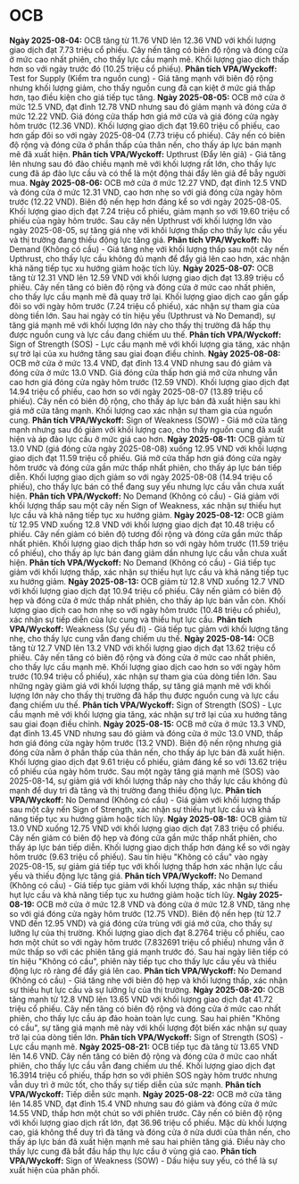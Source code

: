 # OCB

**Ngày 2025-08-04:** OCB tăng từ 11.76 VND lên 12.36 VND với khối lượng giao dịch đạt 7.73 triệu cổ phiếu. Cây nến tăng có biên độ rộng và đóng cửa ở mức cao nhất phiên, cho thấy lực cầu mạnh mẽ. Khối lượng giao dịch thấp hơn so với ngày trước đó (10.25 triệu cổ phiếu). **Phân tích VPA/Wyckoff:** Test for Supply (Kiểm tra nguồn cung) - Giá tăng mạnh với biên độ rộng nhưng khối lượng giảm, cho thấy nguồn cung đã cạn kiệt ở mức giá thấp hơn, tạo điều kiện cho giá tiếp tục tăng.
**Ngày 2025-08-05:** OCB mở cửa ở mức 12.5 VND, đạt đỉnh 12.78 VND nhưng sau đó giảm mạnh và đóng cửa ở mức 12.22 VND. Giá đóng cửa thấp hơn giá mở cửa và giá đóng cửa ngày hôm trước (12.36 VND). Khối lượng giao dịch đạt 19.60 triệu cổ phiếu, cao hơn gấp đôi so với ngày 2025-08-04 (7.73 triệu cổ phiếu). Cây nến có biên độ rộng và đóng cửa ở phần thấp của thân nến, cho thấy áp lực bán mạnh mẽ đã xuất hiện. **Phân tích VPA/Wyckoff:** Upthrust (Đẩy lên giả) - Giá tăng lên nhưng sau đó đảo chiều mạnh mẽ với khối lượng rất lớn, cho thấy lực cung đã áp đảo lực cầu và có thể là một động thái đẩy lên giả để bẫy người mua.
**Ngày 2025-08-06:** OCB mở cửa ở mức 12.27 VND, đạt đỉnh 12.5 VND và đóng cửa ở mức 12.31 VND, cao hơn nhẹ so với giá đóng cửa ngày hôm trước (12.22 VND). Biên độ nến hẹp hơn đáng kể so với ngày 2025-08-05. Khối lượng giao dịch đạt 7.24 triệu cổ phiếu, giảm mạnh so với 19.60 triệu cổ phiếu của ngày hôm trước. Sau cây nến Upthrust với khối lượng lớn vào ngày 2025-08-05, sự tăng giá nhẹ với khối lượng thấp cho thấy lực cầu yếu và thị trường đang thiếu động lực tăng giá. **Phân tích VPA/Wyckoff:** No Demand (Không có cầu) - Giá tăng nhẹ với khối lượng thấp sau một cây nến Upthrust, cho thấy lực cầu không đủ mạnh để đẩy giá lên cao hơn, xác nhận khả năng tiếp tục xu hướng giảm hoặc tích lũy.
**Ngày 2025-08-07:** OCB tăng từ 12.31 VND lên 12.59 VND với khối lượng giao dịch đạt 13.89 triệu cổ phiếu. Cây nến tăng có biên độ rộng và đóng cửa ở mức cao nhất phiên, cho thấy lực cầu mạnh mẽ đã quay trở lại. Khối lượng giao dịch cao gần gấp đôi so với ngày hôm trước (7.24 triệu cổ phiếu), xác nhận sự tham gia của dòng tiền lớn. Sau hai ngày có tín hiệu yếu (Upthrust và No Demand), sự tăng giá mạnh mẽ với khối lượng lớn này cho thấy thị trường đã hấp thụ được nguồn cung và lực cầu đang chiếm ưu thế. **Phân tích VPA/Wyckoff:** Sign of Strength (SOS) - Lực cầu mạnh mẽ với khối lượng gia tăng, xác nhận sự trở lại của xu hướng tăng sau giai đoạn điều chỉnh.
**Ngày 2025-08-08:** OCB mở cửa ở mức 13.4 VND, đạt đỉnh 13.4 VND nhưng sau đó giảm và đóng cửa ở mức 13.0 VND. Giá đóng cửa thấp hơn giá mở cửa nhưng vẫn cao hơn giá đóng cửa ngày hôm trước (12.59 VND). Khối lượng giao dịch đạt 14.94 triệu cổ phiếu, cao hơn so với ngày 2025-08-07 (13.89 triệu cổ phiếu). Cây nến có biên độ rộng, cho thấy áp lực bán đã xuất hiện sau khi giá mở cửa tăng mạnh. Khối lượng cao xác nhận sự tham gia của nguồn cung. **Phân tích VPA/Wyckoff:** Sign of Weakness (SOW) - Giá mở cửa tăng mạnh nhưng sau đó giảm với khối lượng cao, cho thấy nguồn cung đã xuất hiện và áp đảo lực cầu ở mức giá cao hơn.
**Ngày 2025-08-11:** OCB giảm từ 13.0 VND (giá đóng cửa ngày 2025-08-08) xuống 12.95 VND với khối lượng giao dịch đạt 11.59 triệu cổ phiếu. Giá mở cửa thấp hơn giá đóng cửa ngày hôm trước và đóng cửa gần mức thấp nhất phiên, cho thấy áp lực bán tiếp diễn. Khối lượng giao dịch giảm so với ngày 2025-08-08 (14.94 triệu cổ phiếu), cho thấy lực bán có thể đang suy yếu nhưng lực cầu vẫn chưa xuất hiện. **Phân tích VPA/Wyckoff:** No Demand (Không có cầu) - Giá giảm với khối lượng thấp sau một cây nến Sign of Weakness, xác nhận sự thiếu hụt lực cầu và khả năng tiếp tục xu hướng giảm.
**Ngày 2025-08-12:** OCB giảm từ 12.95 VND xuống 12.8 VND với khối lượng giao dịch đạt 10.48 triệu cổ phiếu. Cây nến giảm có biên độ tương đối rộng và đóng cửa gần mức thấp nhất phiên. Khối lượng giao dịch thấp hơn so với ngày hôm trước (11.59 triệu cổ phiếu), cho thấy áp lực bán đang giảm dần nhưng lực cầu vẫn chưa xuất hiện. **Phân tích VPA/Wyckoff:** No Demand (Không có cầu) - Giá tiếp tục giảm với khối lượng thấp, xác nhận sự thiếu hụt lực cầu và khả năng tiếp tục xu hướng giảm.
**Ngày 2025-08-13:** OCB giảm từ 12.8 VND xuống 12.7 VND với khối lượng giao dịch đạt 10.94 triệu cổ phiếu. Cây nến giảm có biên độ hẹp và đóng cửa ở mức thấp nhất phiên, cho thấy áp lực bán vẫn còn. Khối lượng giao dịch cao hơn nhẹ so với ngày hôm trước (10.48 triệu cổ phiếu), xác nhận sự tiếp diễn của lực cung và thiếu hụt lực cầu. **Phân tích VPA/Wyckoff:** Weakness (Sự yếu đi) - Giá tiếp tục giảm với khối lượng tăng nhẹ, cho thấy lực cung vẫn đang chiếm ưu thế.
**Ngày 2025-08-14:** OCB tăng từ 12.7 VND lên 13.2 VND với khối lượng giao dịch đạt 13.62 triệu cổ phiếu. Cây nến tăng có biên độ rộng và đóng cửa ở mức cao nhất phiên, cho thấy lực cầu mạnh mẽ. Khối lượng giao dịch cao hơn so với ngày hôm trước (10.94 triệu cổ phiếu), xác nhận sự tham gia của dòng tiền lớn. Sau những ngày giảm giá với khối lượng thấp, sự tăng giá mạnh mẽ với khối lượng lớn này cho thấy thị trường đã hấp thụ được nguồn cung và lực cầu đang chiếm ưu thế. **Phân tích VPA/Wyckoff:** Sign of Strength (SOS) - Lực cầu mạnh mẽ với khối lượng gia tăng, xác nhận sự trở lại của xu hướng tăng sau giai đoạn điều chỉnh.
**Ngày 2025-08-15:** OCB mở cửa ở mức 13.3 VND, đạt đỉnh 13.45 VND nhưng sau đó giảm và đóng cửa ở mức 13.0 VND, thấp hơn giá đóng cửa ngày hôm trước (13.2 VND). Biên độ nến rộng nhưng giá đóng cửa nằm ở phần thấp của thân nến, cho thấy áp lực bán đã xuất hiện. Khối lượng giao dịch đạt 9.61 triệu cổ phiếu, giảm đáng kể so với 13.62 triệu cổ phiếu của ngày hôm trước. Sau một ngày tăng giá mạnh mẽ (SOS) vào 2025-08-14, sự giảm giá với khối lượng thấp này cho thấy lực cầu không đủ mạnh để duy trì đà tăng và thị trường đang thiếu động lực. **Phân tích VPA/Wyckoff:** No Demand (Không có cầu) - Giá giảm với khối lượng thấp sau một cây nến Sign of Strength, xác nhận sự thiếu hụt lực cầu và khả năng tiếp tục xu hướng giảm hoặc tích lũy.
**Ngày 2025-08-18:** OCB giảm từ 13.0 VND xuống 12.75 VND với khối lượng giao dịch đạt 7.83 triệu cổ phiếu. Cây nến giảm có biên độ hẹp và đóng cửa gần mức thấp nhất phiên, cho thấy áp lực bán tiếp diễn. Khối lượng giao dịch thấp hơn đáng kể so với ngày hôm trước (9.63 triệu cổ phiếu). Sau tín hiệu "Không có cầu" vào ngày 2025-08-15, sự giảm giá tiếp tục với khối lượng thấp hơn xác nhận lực cầu yếu và thiếu động lực tăng giá. **Phân tích VPA/Wyckoff:** No Demand (Không có cầu) - Giá tiếp tục giảm với khối lượng thấp, xác nhận sự thiếu hụt lực cầu và khả năng tiếp tục xu hướng giảm hoặc tích lũy.
**Ngày 2025-08-19:** OCB mở cửa ở mức 12.8 VND và đóng cửa ở mức 12.8 VND, tăng nhẹ so với giá đóng cửa ngày hôm trước (12.75 VND). Biên độ nến hẹp (từ 12.7 VND đến 12.95 VND) và giá đóng cửa trùng với giá mở cửa, cho thấy sự lưỡng lự của thị trường. Khối lượng giao dịch đạt 8.2764 triệu cổ phiếu, cao hơn một chút so với ngày hôm trước (7.832691 triệu cổ phiếu) nhưng vẫn ở mức thấp so với các phiên tăng giá mạnh trước đó. Sau hai ngày liên tiếp có tín hiệu "Không có cầu", phiên này tiếp tục cho thấy lực cầu yếu và thiếu động lực rõ ràng để đẩy giá lên cao. **Phân tích VPA/Wyckoff:** No Demand (Không có cầu) - Giá tăng nhẹ với biên độ hẹp và khối lượng thấp, xác nhận sự thiếu hụt lực cầu và sự lưỡng lự của thị trường.
**Ngày 2025-08-20:** OCB tăng mạnh từ 12.8 VND lên 13.65 VND với khối lượng giao dịch đạt 41.72 triệu cổ phiếu. Cây nến tăng có biên độ rộng và đóng cửa ở mức cao nhất phiên, cho thấy lực cầu áp đảo hoàn toàn lực cung. Sau hai phiên "Không có cầu", sự tăng giá mạnh mẽ này với khối lượng đột biến xác nhận sự quay trở lại của dòng tiền lớn. **Phân tích VPA/Wyckoff:** Sign of Strength (SOS) - Lực cầu mạnh mẽ.
**Ngày 2025-08-21:** OCB tiếp tục đà tăng từ 13.65 VND lên 14.6 VND. Cây nến tăng có biên độ rộng và đóng cửa ở mức cao nhất phiên, cho thấy lực cầu vẫn đang chiếm ưu thế. Khối lượng giao dịch đạt 16.3914 triệu cổ phiếu, thấp hơn so với phiên SOS ngày hôm trước nhưng vẫn duy trì ở mức tốt, cho thấy sự tiếp diễn của sức mạnh. **Phân tích VPA/Wyckoff:** Tiếp diễn sức mạnh.
**Ngày 2025-08-22:** OCB mở cửa tăng lên 14.85 VND, đạt đỉnh 15.4 VND nhưng sau đó giảm và đóng cửa ở mức 14.55 VND, thấp hơn một chút so với phiên trước. Cây nến có biên độ rộng với khối lượng giao dịch rất lớn, đạt 36.96 triệu cổ phiếu. Mặc dù khối lượng cao, giá không thể duy trì đà tăng và đóng cửa ở nửa dưới của thân nến, cho thấy áp lực bán đã xuất hiện mạnh mẽ sau hai phiên tăng giá. Điều này cho thấy lực cung đã bắt đầu hấp thụ lực cầu ở vùng giá cao. **Phân tích VPA/Wyckoff:** Sign of Weakness (SOW) - Dấu hiệu suy yếu, có thể là sự xuất hiện của phân phối.
